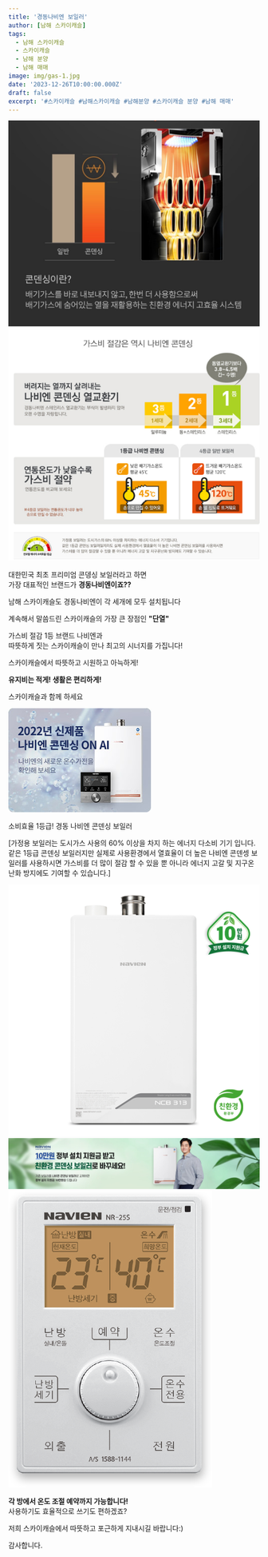 ```yaml
---
title: '경동나비엔 보일러'
author: [남해 스카이캐슬]
tags:
  - 남해 스카이캐슬
  - 스카이캐슬
  - 남해 분양
  - 남해 매매
image: img/gas-1.jpg
date: '2023-12-26T10:00:00.000Z'
draft: false
excerpt: '#스카이캐슬 #남해스카이캐슬 #남해분양 #스카이캐슬 분양 #남해 매매'
---
```


<img src="./img/gas-1-1.jpg">
<img src="./img/gas-7.png">

대한민국 최초 프리미엄 콘뎅싱 보일러라고 하면<br>
가장 대표적인 브랜드가 <b>경동나비엔이죠??</b>

남해 스카이캐슬도 경동나비엔이 각 세개에 모두 설치됩니다

계속해서 말씀드린 스카이캐슬의 가장 큰 장점인 <b>"단열"</b>

가스비 절감 1등 브랜드 나비엔과 
<br>따뜻하게 짓는 스카이캐슬이 만나 최고의 시너지를 가집니다!

스카이캐슬에서 따뜻하고 시원하고 아늑하게!

<b>유지비는 적게! 생활은 편리하게!</b>

스카이캐슬과 함께 하세요

<img src="./img/gas-2.jpg">

소비효율 1등급! 경동 나비엔 콘덴싱 보일러

[가정용 보일러는 도시가스 사용의 60% 이상을 차지 하는 에너지 다소비 기기 입니다. 같은 1등급 콘덴싱 보일러지만 실제로 사용환경에서 열효율이 더 높은 나비엔 콘덴셍 보일러를 사용하시면 가스비를 더 많이 절감 할 수 있을 뿐 아니라 에너지 고갈 및 지구온난화 방지에도 기여할 수 있습니다.]

<img src="./img/gas-3.png">

<img src="./img/gas-4.jpg">

<img src="./img/gas-5.png">

<b>각 방에서 온도 조절 예약까지 가능합니다!</b><br>사용하기도 효율적으로 쓰기도 편하겠죠?

저희 스카이캐슬에서 따뜻하고 포근하게 지내시길 바랍니다:)

감사합니다.